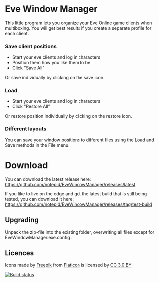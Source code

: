 # Eve Window Manager
This little program lets you organize your Eve Online game clients when multiboxing. You will get best results if you create a separate profile for each client.

### Save client positions
* Start your eve clients and log in characters
* Position them how you like them to be
* Click "Save All"

Or save individually by clicking on the save icon.

### Load
* Start your eve clients and log in characters
* Click "Restore All"

Or restore position individually by clicking on the restore icon.

### Different layouts
You can save your window positions to different files using the Load and Save methods in the File menu.

# Download
You can download the latest release here: https://github.com/notepid/EveWindowManager/releases/latest   

If you like to live on the edge and get the latest build that is still being tested, you can download it here: https://github.com/notepid/EveWindowManager/releases/tag/test-build

## Upgrading
Unpack the zip-file into the existing folder, overwriting all files except for EveWindowManager.exe.config .

## Licences
Icons made by [Freepik](https://www.flaticon.com/authors/freepik) from [Flaticon](https://www.flaticon.com/) is licensed by [CC 3.0 BY](http://creativecommons.org/licenses/by/3.0/)

[![Build status](https://notepid.visualstudio.com/EveWindowManager-DevOps/_apis/build/status/EveWindowManager)](https://notepid.visualstudio.com/EveWindowManager-DevOps/_build/latest?definitionId=6)
